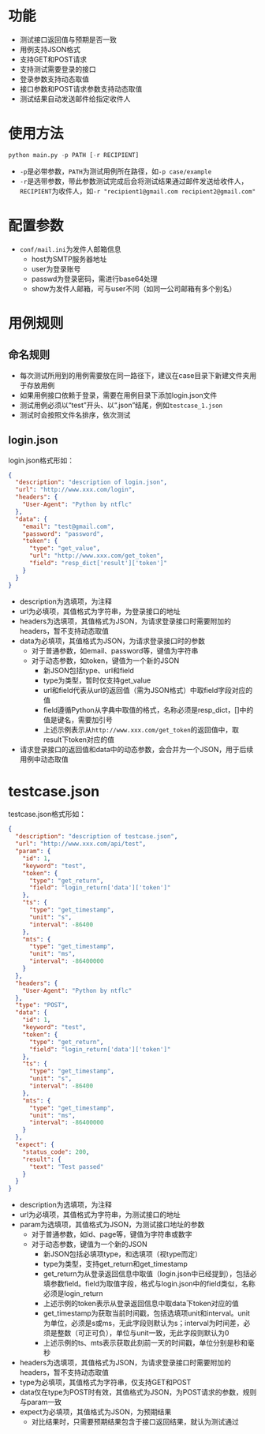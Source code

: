# 功能

- 测试接口返回值与预期是否一致
- 用例支持JSON格式
- 支持GET和POST请求
- 支持测试需要登录的接口
- 登录参数支持动态取值
- 接口参数和POST请求参数支持动态取值
- 测试结果自动发送邮件给指定收件人

# 使用方法

``` python
python main.py -p PATH [-r RECIPIENT]
```

- `-p`是必带参数，`PATH`为测试用例所在路径，如`-p case/example`
- `-r`是选带参数，带此参数测试完成后会将测试结果通过邮件发送给收件人，`RECIPIENT`为收件人，如`-r "recipient1@gmail.com recipient2@gmail.com"`

# 配置参数

- `conf/mail.ini`为发件人邮箱信息
    - host为SMTP服务器地址
    - user为登录账号
    - passwd为登录密码，需进行base64处理
    - show为发件人邮箱，可与user不同（如同一公司邮箱有多个别名）

# 用例规则

## 命名规则

- 每次测试所用到的用例需要放在同一路径下，建议在case目录下新建文件夹用于存放用例
- 如果用例接口依赖于登录，需要在用例目录下添加login.json文件
- 测试用例必须以“test”开头、以“.json”结尾，例如`testcase_1.json`
- 测试时会按照文件名排序，依次测试

## login.json

login.json格式形如：

``` json
{
  "description": "description of login.json",
  "url": "http://www.xxx.com/login",
  "headers": {
    "User-Agent": "Python by ntflc"
  },
  "data": {
    "email": "test@gmail.com",
    "password": "password",
    "token": {
      "type": "get_value",
      "url": "http://www.xxx.com/get_token",
      "field": "resp_dict['result']['token']"
    }
  }
}
```

- description为选填项，为注释
- url为必填项，其值格式为字符串，为登录接口的地址
- headers为选填项，其值格式为JSON，为请求登录接口时需要附加的headers，暂不支持动态取值
- data为必填项，其值格式为JSON，为请求登录接口时的参数
    - 对于普通参数，如email、password等，键值为字符串
    - 对于动态参数，如token，键值为一个新的JSON
        - 新JSON包括type、url和field
        - type为类型，暂时仅支持get_value
        - url和field代表从url的返回值（需为JSON格式）中取field字段对应的值
        - field遵循Python从字典中取值的格式，名称必须是resp_dict，[]中的值是键名，需要加引号
        - 上述示例表示从`http://www.xxx.com/get_token`的返回值中，取result下token对应的值
- 请求登录接口的返回值和data中的动态参数，会合并为一个JSON，用于后续用例中动态取值

# testcase.json

testcase.json格式形如：

``` json
{
  "description": "description of testcase.json",
  "url": "http://www.xxx.com/api/test",
  "param": {
    "id": 1,
    "keyword": "test",
    "token": {
      "type": "get_return",
      "field": "login_return['data']['token']"
    },
    "ts": {
      "type": "get_timestamp",
      "unit": "s",
      "interval": -86400
    },
    "mts": {
      "type": "get_timestamp",
      "unit": "ms",
      "interval": -86400000
    }
  },
  "headers": {
    "User-Agent": "Python by ntflc"
  },
  "type": "POST",
  "data": {
    "id": 1,
    "keyword": "test",
    "token": {
      "type": "get_return",
      "field": "login_return['data']['token']"
    },
    "ts": {
      "type": "get_timestamp",
      "unit": "s",
      "interval": -86400
    },
    "mts": {
      "type": "get_timestamp",
      "unit": "ms",
      "interval": -86400000
    }
  },
  "expect": {
    "status_code": 200,
    "result": {
      "text": "Test passed"
    }
  }
}
```

- description为选填项，为注释
- url为必填项，其值格式为字符串，为测试接口的地址
- param为选填项，其值格式为JSON，为测试接口地址的参数
    - 对于普通参数，如id、page等，键值为字符串或数字
    - 对于动态参数，键值为一个新的JSON
	    - 新JSON包括必填项type，和选填项（视type而定）
	    - type为类型，支持get_return和get_timestamp
	    - get_return为从登录返回信息中取值（login.json中已经提到），包括必填参数field。field为取值字段，格式与login.json中的field类似，名称必须是login_return
	    - 上述示例的token表示从登录返回信息中取data下token对应的值
	    - get_timestamp为获取当前时间戳，包括选填项unit和interval。unit为单位，必须是s或ms，无此字段则默认为s；interval为时间差，必须是整数（可正可负），单位与unit一致，无此字段则默认为0
	    - 上述示例的ts、mts表示获取此刻前一天的时间戳，单位分别是秒和毫秒
- headers为选填项，其值格式为JSON，为请求登录接口时需要附加的headers，暂不支持动态取值
- type为必填项，其值格式为字符串，仅支持GET和POST
- data仅在type为POST时有效，其值格式为JSON，为POST请求的参数，规则与param一致
- expect为必填项，其值格式为JSON，为预期结果
    - 对比结果时，只需要预期结果包含于接口返回结果，就认为测试通过
